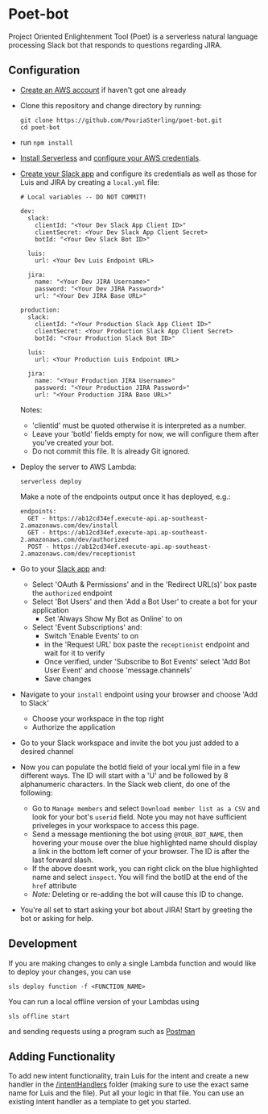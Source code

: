 # Poet-bot


Project Oriented Enlightenment Tool (Poet) is a serverless natural language processing Slack bot that responds to questions regarding JIRA.

## Configuration

* [Create an AWS account](https://aws.amazon.com/free/) if haven't got one already
* Clone this repository and change directory by running:

    ```
    git clone https://github.com/PouriaSterling/poet-bot.git
    cd poet-bot
    ```

* run `npm install`
* [Install Serverless](https://serverless.com/framework/docs/providers/aws/guide/installation/) and [configure your AWS credentials](https://www.youtube.com/watch?v=mRkUnA3mEt4).
* [Create your Slack app](https://api.slack.com/slack-apps#create-app) and configure its credentials as well as those for Luis and JIRA by creating a `local.yml` file:

	```
	# Local variables -- DO NOT COMMIT!

	dev:
	  slack:
	    clientId: "<Your Dev Slack App Client ID>"
	    clientSecret: <Your Dev Slack App Client Secret>
	    botId: "<Your Dev Slack Bot ID>"

      luis:
        url: <Your Dev Luis Endpoint URL>

      jira:
        name: "<Your Dev JIRA Username>"
        password: "<Your Dev JIRA Password>"
        url: "<Your Dev JIRA Base URL>"

	production:
	  slack:
	    clientId: "<Your Production Slack App Client ID>"
	    clientSecret: <Your Production Slack App Client Secret>
	    botId: "<Your Production Slack Bot ID>"

	  luis:
        url: <Your Production Luis Endpoint URL>

      jira:
        name: "<Your Production JIRA Username>"
        password: "<Your Production JIRA Password>"
        url: "<Your Production JIRA Base URL>"
	```

  Notes:
  * 'clientid' must be quoted otherwise it is interpreted as a number.
  * Leave your 'botId' fields empty for now, we will configure them after you've created your bot.
  * Do not commit this file. It is already Git ignored.

* Deploy the server to AWS Lambda:

	```
	serverless deploy
	```

  Make a note of the endpoints output once it has deployed, e.g.:

	```
	endpoints:
	  GET - https://ab12cd34ef.execute-api.ap-southeast-2.amazonaws.com/dev/install
	  GET - https://ab12cd34ef.execute-api.ap-southeast-2.amazonaws.com/dev/authorized
	  POST - https://ab12cd34ef.execute-api.ap-southeast-2.amazonaws.com/dev/receptionist
	```

* Go to your [Slack app](https://api.slack.com/apps) and:
  * Select 'OAuth & Permissions' and in the 'Redirect URL(s)' box paste the `authorized` endpoint
  * Select 'Bot Users' and then 'Add a Bot User' to create a bot for your application
    * Set 'Always Show My Bot as Online' to on
  * Select 'Event Subscriptions' and:
    * Switch 'Enable Events' to on
    * in the 'Request URL' box paste the `receptionist` endpoint and wait for it to verify
    * Once verified, under 'Subscribe to Bot Events' select 'Add Bot User Event' and choose 'message.channels'
    * Save changes

* Navigate to your `install` endpoint using your browser and choose 'Add to Slack'
  * Choose your workspace in the top right
  * Authorize the application

* Go to your Slack workspace and invite the bot you just added to a desired channel

* Now you can populate the botId field of your local.yml file in a few different ways. The ID will start with a 'U' and be followed by 8 alphanumeric characters. In the Slack web client, do one of the following:
  * Go to `Manage members` and select `Download member list as a CSV` and look for your bot's `userid` field. Note you may not have sufficient priveleges in your workspace to access this page.
  * Send a message mentioning the bot using `@YOUR_BOT_NAME`, then hovering your mouse over the blue highlighted name should display a link in the bottom left corner of your browser. The ID is after the last forward slash.
  * If the above doesnt work, you can right click on the blue highlighted name and select `inspect`. You will find the botID at the end of the `href` attribute
  * *Note:* Deleting or re-adding the bot will cause this ID to change.

* You're all set to start asking your bot about JIRA! Start by greeting the bot or asking for help.


## Development

If you are making changes to only a single Lambda function and would like to deploy your changes, you can use

```
sls deploy function -f <FUNCTION_NAME>
```

You can run a local offline version of your Lambdas using

```
sls offline start
```

and sending requests using a program such as [Postman](https://chrome.google.com/webstore/detail/postman/fhbjgbiflinjbdggehcddcbncdddomop?hl=en)

## Adding Functionality

To add new intent functionality, train Luis for the intent and create a new handler in the [/intentHandlers](https://github.com/PouriaSterling/poet-bot/tree/master/src/intentHandlers) folder (making sure to use the exact same name for Luis and the file). Put all your logic in that file. You can use an existing intent handler as a template to get you started.